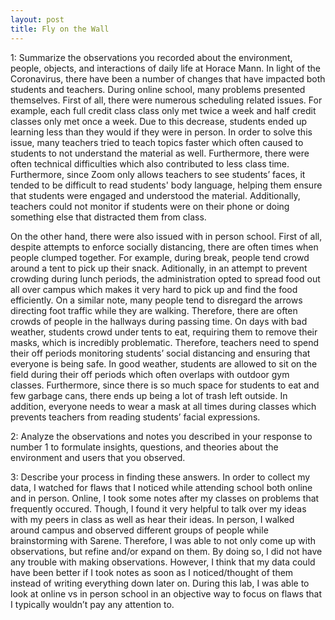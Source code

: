 ```yaml
--- 
layout: post
title: Fly on the Wall
--- 
```

1: Summarize the observations you recorded about the environment, people, objects, and interactions of daily life at Horace Mann. 
  In light of the Coronavirus, there have been a number of changes that have impacted both students and teachers. During online school, many problems presented themselves. First of all, there were numerous scheduling related issues. For example, each full credit class class only met twice a week and half credit classes only met once a week. Due to this decrease, students ended up learning less than they would if they were in person. In order to solve this issue, many teachers tried to teach topics faster which often caused to students to not understand the material as well.  Furthermore, there were often technical difficulties which also contributed to less class time. Furthermore, since Zoom only allows teachers to see students’ faces, it tended to be difficult to read students' body language, helping them ensure that students were engaged and understood the material. Additionally, teachers could not monitor if students were on their phone or doing something else that distracted them from class.
  
  On the other hand, there were also issued with in person school. First of all, despite attempts to enforce socially distancing, there are often times when people clumped together. For example, during break, people tend crowd around a tent to pick up their snack. Aditionally, in an attempt to prevent crowding during lunch periods, the administration opted to spread food out all over campus which makes it very hard to pick up and find the food efficiently. On a similar note, many people tend to disregard the arrows directing foot traffic while they are walking. Therefore, there are often crowds of people in the hallways during passing time. On days with bad weather, students crowd under tents to eat, requiring them to remove their masks, which is incredibly problematic. Therefore, teachers need to spend their off periods monitoring students’ social distancing and ensuring that everyone is being safe. In good weather, students are allowed to sit on the field during their off periods which often overlaps with outdoor gym classes. Furthermore, since there is so much space for students to eat and few garbage cans, there ends up being a lot of trash left outside. In addition, everyone needs to wear a mask at all times during classes which prevents teachers from reading students’ facial expressions. 
  
2: Analyze the observations and notes you described in your response to number 1 to formulate insights, questions, and theories about the environment and users that you observed.
  
  
3: Describe your process in finding these answers.
  In order to collect my data, I watched for flaws that I noticed while attending school both online and in person. Online, I took some notes after my classes on problems that frequently occured. Though, I found it very helpful to talk over my ideas with my peers in class as well as hear their ideas. In person, I walked around campus and observed different groups of people while brainstorming with Sarene. Therefore, I was able to not only come up with observations, but refine and/or expand on them. By doing so, I did not have any trouble with making observations. However, I think that my data could have been better if I took notes as soon as I noticed/thought of them instead of writing everything down later on. During this lab, I was able to look at online vs in person school in an objective way to focus on flaws that I typically wouldn’t pay any attention to. 

